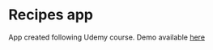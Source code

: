 # Recipes app

App created following Udemy course. Demo available [here](https://youtube.com/shorts/30_G3rPFBNA?feature=share)

